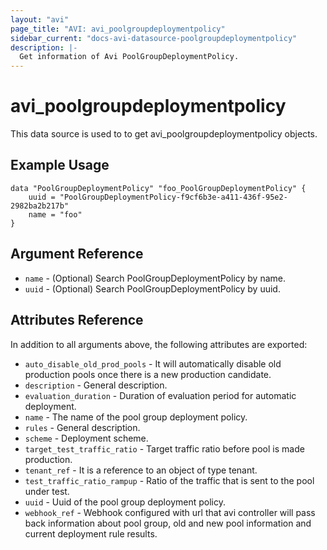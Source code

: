 ```yaml
---
layout: "avi"
page_title: "AVI: avi_poolgroupdeploymentpolicy"
sidebar_current: "docs-avi-datasource-poolgroupdeploymentpolicy"
description: |-
  Get information of Avi PoolGroupDeploymentPolicy.
---
```


# avi_poolgroupdeploymentpolicy

This data source is used to to get avi_poolgroupdeploymentpolicy objects.

## Example Usage

```hcl
data "PoolGroupDeploymentPolicy" "foo_PoolGroupDeploymentPolicy" {
    uuid = "PoolGroupDeploymentPolicy-f9cf6b3e-a411-436f-95e2-2982ba2b217b"
    name = "foo"
}
```

## Argument Reference

* `name` - (Optional) Search PoolGroupDeploymentPolicy by name.
* `uuid` - (Optional) Search PoolGroupDeploymentPolicy by uuid.

## Attributes Reference

In addition to all arguments above, the following attributes are exported:

* `auto_disable_old_prod_pools` - It will automatically disable old production pools once there is a new production candidate.
* `description` - General description.
* `evaluation_duration` - Duration of evaluation period for automatic deployment.
* `name` - The name of the pool group deployment policy.
* `rules` - General description.
* `scheme` - Deployment scheme.
* `target_test_traffic_ratio` - Target traffic ratio before pool is made production.
* `tenant_ref` - It is a reference to an object of type tenant.
* `test_traffic_ratio_rampup` - Ratio of the traffic that is sent to the pool under test.
* `uuid` - Uuid of the pool group deployment policy.
* `webhook_ref` - Webhook configured with url that avi controller will pass back information about pool group, old and new pool information and current deployment rule results.

